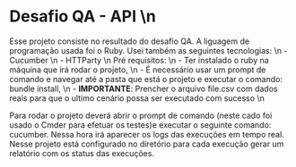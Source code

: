 # Desafio QA - API \n
Esse projeto consiste no resultado do desafio QA. A liguagem de programação usada foi o Ruby. Usei também as seguintes tecnologias: \n
    - Cucumber \n
    - HTTParty \n
Pré requisitos: \n 
    - Ter instalado o ruby na máquina que irá rodar o projeto, \n
    - É necessário usar um prompt de comando e navegar até a pasta que está o projeto e executar o comando: bundle install, \n
    - **IMPORTANTE**: Prencher o arquivo file.csv com dados reais para que o ultimo cenário possa ser executado com sucesso \n

Para rodar o projeto deverá abrir o prompt de comando (neste cado foi usado o Cmder para efetuar os testes)e executar o seguinte comando: cucumber. Nessa hora irá aparecer os logs das execuções em tempo real. Nesse projeto está configurado no diretório <log> para cada execução gerar um relatório com os status das execuções.

